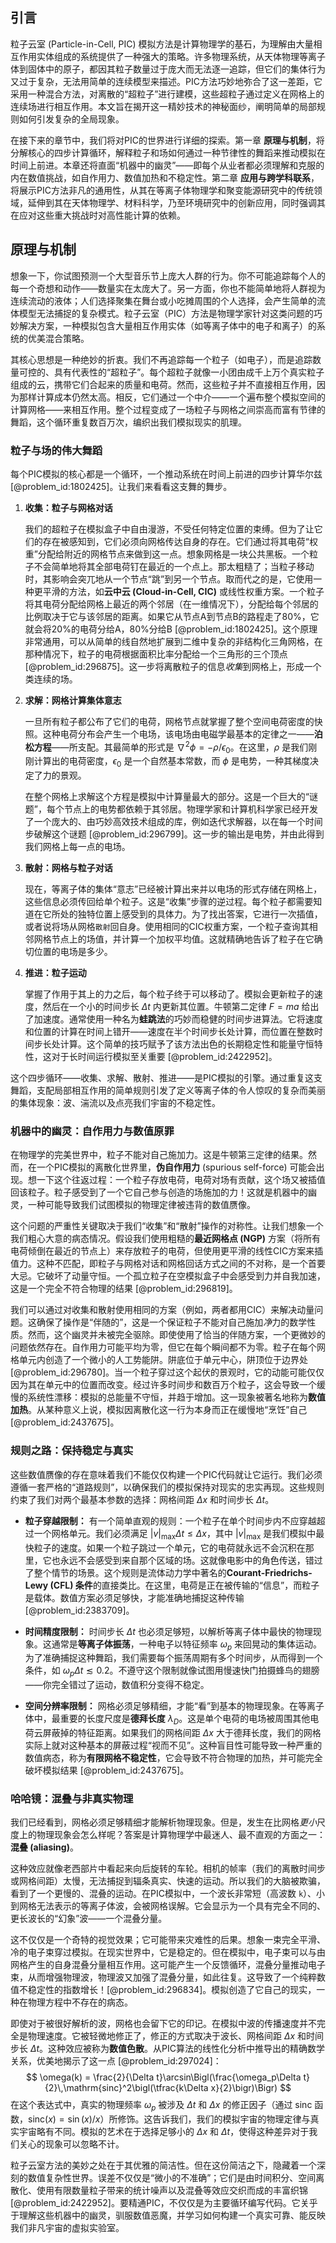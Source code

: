 ## 引言
粒子云室 (Particle-in-Cell, PIC) 模拟方法是计算物理学的基石，为理解由大量相互作用实体组成的系统提供了一种强大的策略。许多物理系统，从天体物理等离子体到固体中的原子，都因其粒子数量过于庞大而无法逐一追踪，但它们的集体行为又过于复杂，无法用简单的连续模型来描述。PIC方法巧妙地弥合了这一差距，它采用一种混合方法，对离散的“超粒子”进行建模，这些超粒子通过定义在网格上的连续场进行相互作用。本文旨在揭开这一精妙技术的神秘面纱，阐明简单的局部规则如何引发复杂的全局现象。

在接下来的章节中，我们将对PIC的世界进行详细的探索。第一章 **原理与机制**，将分解核心的四步计算循环，解释粒子和场如何通过一种节律性的舞蹈来推动模拟在时间上前进。本章还将直面“机器中的幽灵”——即每个从业者都必须理解和克服的内在数值挑战，如自作用力、数值加热和不稳定性。第二章 **应用与跨学科联系**，将展示PIC方法非凡的通用性，从其在等离子体物理学和聚变能源研究中的传统领域，延伸到其在天体物理学、材料科学，乃至环境研究中的创新应用，同时强调其在应对这些重大挑战时对高性能计算的依赖。

## 原理与机制

想象一下，你试图预测一个大型音乐节上庞大人群的行为。你不可能追踪每个人的每一个奇想和动作——数量实在太庞大了。另一方面，你也不能简单地将人群视为连续流动的液体；人们选择聚集在舞台或小吃摊周围的个人选择，会产生简单的流体模型无法捕捉的复杂模式。粒子云室（PIC）方法是物理学家针对这类问题的巧妙解决方案，一种模拟包含大量相互作用实体（如等离子体中的电子和离子）的系统的优美混合策略。

其核心思想是一种绝妙的折衷。我们不再追踪每一个粒子（如电子），而是追踪数量可控的、具有代表性的“超粒子”。每个超粒子就像一小团由成千上万个真实粒子组成的云，携带它们合起来的质量和电荷。然而，这些粒子并不直接相互作用，因为那样计算成本仍然太高。相反，它们通过一个中介——一个遍布整个模拟空间的计算网格——来相互作用。整个过程变成了一场粒子与网格之间崇高而富有节律的舞蹈，这个循环重复数百万次，编织出我们模拟现实的肌理。

### 粒子与场的伟大舞蹈

每个PIC模拟的核心都是一个循环，一个推动系统在时间上前进的四步计算华尔兹 [@problem_id:1802425]。让我们来看看这支舞的舞步。

1.  **收集：粒子与网格对话**

    我们的超粒子在模拟盒子中自由漫游，不受任何特定位置的束缚。但为了让它们的存在被感知到，它们必须向网格传达自身的存在。它们通过将其电荷“权重”分配给附近的网格节点来做到这一点。想象网格是一块公共黑板。一个粒子不会简单地将其全部电荷钉在最近的一个点上。那太粗糙了；当粒子移动时，其影响会突兀地从一个节点“跳”到另一个节点。取而代之的是，它使用一种更平滑的方法，如**云中云 (Cloud-in-Cell, CIC)** 或线性权重方案。一个粒子将其电荷分配给网格上最近的两个邻居（在一维情况下），分配给每个邻居的比例取决于它与该邻居的距离。如果它从节点A到节点B的路程走了80%，它就会将20%的电荷分给A，80%分给B [@problem_id:1802425]。这个原理非常通用，可以从简单的线自然地扩展到二维中复杂的非结构化三角网格，在那种情况下，粒子的电荷根据面积比率分配给一个三角形的三个顶点 [@problem_id:296875]。这一步将离散粒子的信息*收集*到网格上，形成一个类连续的场。

2.  **求解：网格计算集体意志**

    一旦所有粒子都公布了它们的电荷，网格节点就掌握了整个空间电荷密度的快照。这种电荷分布会产生一个电场，该电场由电磁学最基本的定律之一——**泊松方程**——所支配。其最简单的形式是 $\nabla^2 \phi = -\rho/\epsilon_0$。在这里，$\rho$ 是我们刚刚计算出的电荷密度，$\epsilon_0$ 是一个自然基本常数，而 $\phi$ 是电势，一种其梯度决定了力的景观。

    在整个网格上求解这个方程是模拟中计算量最大的部分。这是一个巨大的“谜题”，每个节点上的电势都依赖于其邻居。物理学家和计算机科学家已经开发了一个庞大的、由巧妙高效技术组成的库，例如迭代求解器，以在每一个时间步破解这个谜题 [@problem_id:296799]。这一步的输出是电势，并由此得到我们网格上每一点的电场。

3.  **散射：网格与粒子对话**

    现在，等离子体的集体“意志”已经被计算出来并以电场的形式存储在网格上，这些信息必须传回给单个粒子。这是“收集”步骤的逆过程。每个粒子都需要知道在它所处的独特位置上感受到的具体力。为了找出答案，它进行一次插值，或者说将场从网格`散射`回自身。使用相同的CIC权重方案，一个粒子查询其相邻网格节点上的场值，并计算一个加权平均值。这就精确地告诉了粒子在它确切位置的电场是多少。

4.  **推进：粒子运动**

    掌握了作用于其上的力之后，每个粒子终于可以移动了。模拟会更新粒子的速度，然后在一个小的时间步长 $\Delta t$ 内更新其位置。牛顿第二定律 $F=ma$ 给出了加速度。通常使用一种名为**蛙跳法**的巧妙而稳健的时间步进算法。它将速度和位置的计算在时间上错开——速度在半个时间步长处计算，而位置在整数时间步长处计算。这个简单的技巧赋予了该方法出色的长期稳定性和能量守恒特性，这对于长时间运行模拟至关重要 [@problem_id:2422952]。

这个四步循环——收集、求解、散射、推进——是PIC模拟的引擎。通过重复这支舞蹈，支配局部相互作用的简单规则引发了定义等离子体的令人惊叹的复杂而美丽的集体现象：波、湍流以及点亮我们宇宙的不稳定性。

### 机器中的幽灵：自作用力与数值原罪

在物理学的完美世界中，粒子不能对自己施加力。这是牛顿第三定律的结果。然而，在一个PIC模拟的离散化世界里，**伪自作用力** (spurious self-force) 可能会出现。想一下这个往返过程：一个粒子存放电荷，电荷对场有贡献，这个场又被插值回该粒子。粒子感受到了一个它自己参与创造的场施加的力！这就是机器中的幽灵，一种可能导致我们试图模拟的物理定律被违背的数值赝像。

这个问题的严重性关键取决于我们“收集”和“散射”操作的对称性。让我们想象一个我们粗心大意的病态情况。假设我们使用粗糙的**最近网格点 (NGP)** 方案（将所有电荷倾倒在最近的节点上）来存放粒子的电荷，但使用更平滑的线性CIC方案来插值力。这种不匹配，即粒子与网格对话和网格回话方式之间的不对称，是一个首要大忌。它破坏了动量守恒。一个孤立粒子在空模拟盒子中会感受到力并自我加速，这是一个完全不符合物理的结果 [@problem_id:296819]。

我们可以通过对收集和散射使用相同的方案（例如，两者都用CIC）来解决动量问题。这确保了操作是“伴随的”，这是一个保证粒子不能对自己施加*净*力的数学性质。然而，这个幽灵并未被完全驱除。即使使用了恰当的伴随方案，一个更微妙的问题依然存在。自作用力可能平均为零，但它在每个瞬间都不为零。粒子在每个网格单元内创造了一个微小的人工势能阱。阱底位于单元中心，阱顶位于边界处 [@problem_id:296780]。当一个粒子穿过这个起伏的景观时，它的动能可能仅仅因为其在单元中的位置而改变。经过许多时间步和数百万个粒子，这会导致一个缓慢的系统性漂移：模拟的总能量不守恒，并趋于增加。这一现象被著名地称为**数值加热**。从某种意义上说，模拟因离散化这一行为本身而正在缓慢地“烹饪”自己 [@problem_id:2437675]。

### 规则之路：保持稳定与真实

这些数值赝像的存在意味着我们不能仅仅构建一个PIC代码就让它运行。我们必须遵循一套严格的“道路规则”，以确保我们的模拟保持对现实的忠实再现。这些规则约束了我们对两个最基本参数的选择：网格间距 $\Delta x$ 和时间步长 $\Delta t$。

*   **粒子穿越限制：** 有一个简单直观的规则：一个粒子在单个时间步内不应穿越超过一个网格单元。我们必须满足 $|v|_{\max} \Delta t \le \Delta x$，其中 $|v|_{\max}$ 是我们模拟中最快粒子的速度。如果一个粒子跳过一个单元，它的电荷就永远不会沉积在那里，它也永远不会感受到来自那个区域的场。这就像电影中的角色传送，错过了整个情节的场景。这个规则是流体动力学中著名的**Courant-Friedrichs-Lewy (CFL) 条件**的直接类比。在这里，电荷是正在被传输的“信息”，而粒子是载体。数值方案必须足够快，才能准确地捕捉这种传输 [@problem_id:2383709]。

*   **时间精度限制：** 时间步长 $\Delta t$ 也必须足够短，以解析等离子体中最快的物理现象。这通常是**等离子体振荡**，一种电子以特征频率 $\omega_p$ 来回晃动的集体运动。为了准确捕捉这种舞蹈，我们需要每个振荡周期有多个时间步，从而得到一个条件，如 $\omega_p \Delta t \lesssim 0.2$。不遵守这个限制就像试图用慢速快门拍摄蜂鸟的翅膀——你完全错过了运动，数值积分变得不稳定。

*   **空间分辨率限制：** 网格必须足够精细，才能“看”到基本的物理现象。在等离子体中，最重要的长度尺度是**德拜长度** $\lambda_D$。这是单个电荷的电场被周围其他电荷云屏蔽掉的特征距离。如果我们的网格间距 $\Delta x$ 大于德拜长度，我们的网格实际上就对这种基本的屏蔽过程“视而不见”。这种盲目性可能导致一种严重的数值病态，称为**有限网格不稳定性**，它会导致不符合物理的加热，并可能完全破坏模拟结果 [@problem_id:2437675]。

### 哈哈镜：混叠与非真实物理

我们已经看到，网格必须足够精细才能解析物理现象。但是，发生在比网格*更小*尺度上的物理现象会怎么样呢？答案是计算物理学中最迷人、最不直观的方面之一：**混叠 (aliasing)**。

这种效应就像老西部片中看起来向后旋转的车轮。相机的帧率（我们的离散时间步或网格间距）太慢，无法捕捉到辐条真实、快速的运动。所以我们的大脑被欺骗，看到了一个更慢的、混叠的运动。在PIC模拟中，一个波长非常短（高波数 `k`）、小到网格无法表示的等离子体波，会被网格误解。它会显示为一个具有完全不同的、更长波长的“幻象”波——一个混叠分量。

这不仅仅是一个奇特的视觉效果；它可能带来灾难性的后果。想象一束完全平滑、冷的电子束穿过模拟。在现实世界中，它是稳定的。但在模拟中，电子束可以与由网格产生的自身混叠分量相互作用。这可能产生一个反馈循环，混叠分量推动电子束，从而增强物理波，物理波又加强了混叠分量，如此往复。这导致了一个纯粹数值不稳定性的指数增长！[@problem_id:296834]。模拟创造了它自己的现实，一种在物理方程中不存在的病态。

即使对于被很好解析的波，网格也会留下它的印记。在模拟中波的传播速度并不完全是物理速度。它被轻微地修正了，修正的方式取决于波长、网格间距 $\Delta x$ 和时间步长 $\Delta t$。这种效应被称为**数值色散**。从PIC算法的线性化分析中推导出的精确数学关系，优美地揭示了这一点 [@problem_id:297024]：
$$
\omega(k) = \frac{2}{\Delta t}\arcsin\Bigl(\frac{\omega_p\Delta t}{2}\,\mathrm{sinc}^2\bigl(\tfrac{k\Delta x}{2}\bigr)\Bigr)
$$
在这个表达式中，真实的物理频率 $\omega_p$ 被涉及 $\Delta t$ 和 $\Delta x$ 的修正因子（通过 sinc 函数，$\mathrm{sinc}(x) = \sin(x)/x$）所修饰。这告诉我们，我们的模拟宇宙的物理定律与真实宇宙略有不同。模拟的艺术在于选择足够小的 $\Delta x$ 和 $\Delta t$，使得这种差异对于我们关心的现象可以忽略不计。

粒子云室方法的美妙之处在于其优雅的简洁性。但在这份简洁之下，隐藏着一个深刻的数值复杂性世界。误差不仅仅是“微小的不准确”；它们是由时间积分、空间离散化、使用有限数量粒子带来的统计噪声以及混叠等效应交织而成的丰富织锦 [@problem_id:2422952]。要精通PIC，不仅仅是为主要循环编写代码。它关乎于理解这些机器中的幽灵，驯服数值恶魔，并学习如何构建一个真实可靠、能反映我们非凡宇宙的虚拟实验室。

